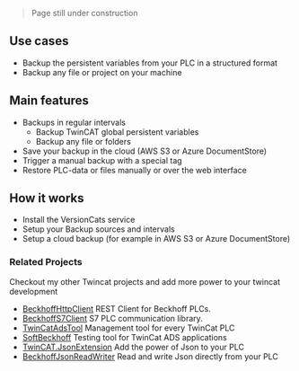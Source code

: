 > Page still under construction


## Use cases

- Backup the persistent variables from your PLC in a structured format
- Backup any file or project on your machine

## Main features

- Backups in regular intervals
	- Backup TwinCAT global persistent variables
	- Backup any file or folders
- Save your backup in the cloud (AWS S3 or Azure DocumentStore)
- Trigger a manual backup with a special tag
- Restore PLC-data or files manually or over the web interface

## How it works

- Install the VersionCats service
- Setup your Backup sources and intervals
- Setup a cloud backup (for example in AWS S3 or Azure DocumentStore)


### Related Projects

Checkout my other Twincat projects and add more power to your twincat development

- [BeckhoffHttpClient](https://github.com/fbarresi/BeckhoffHttpClient) REST Client for Beckhoff PLCs.
- [BeckhoffS7Client](https://github.com/fbarresi/BeckhoffS7Client) S7 PLC communication library.
- [TwinCatAdsTool](https://github.com/fbarresi/TwinCatAdsTool) Management tool for every TwinCat PLC
- [SoftBeckhoff](https://github.com/fbarresi/SoftBeckhoff) Testing tool for TwinCat ADS applications
- [TwinCAT.JsonExtension](https://github.com/fbarresi/TwinCAT.JsonExtension) Add the power of Json to your PLC
- [BeckhoffJsonReadWriter](https://github.com/fbarresi/BeckhoffJsonReadWriter) Read and write Json directly from your PLC
